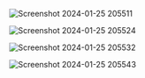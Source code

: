  ![Screenshot 2024-01-25 205511](https://github.com/Amisha0971/NAVIGATION-BUTTONS-HTML-CSS/assets/136344215/3475e0f3-5ea1-44ec-b457-5ad836ef66)
 
![Screenshot 2024-01-25 205524](https://github.com/Amisha0971/NAVIGATION-BUTTONS-HTML-CSS/assets/136344215/7e54ba00-946d-432f-b39b-654c08e7d3ae)

![Screenshot 2024-01-25 205532](https://github.com/Amisha0971/NAVIGATION-BUTTONS-HTML-CSS/assets/136344215/c2d49a27-e66e-4c57-8b77-a7f14577f6ad)

![Screenshot 2024-01-25 205543](https://github.com/Amisha0971/NAVIGATION-BUTTONS-HTML-CSS/assets/136344215/80d02da8-b651-474f-a283-a786ae9b262b)
